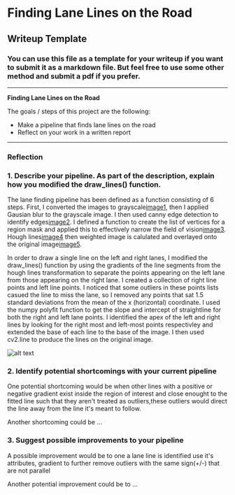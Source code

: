 # **Finding Lane Lines on the Road** 

## Writeup Template

### You can use this file as a template for your writeup if you want to submit it as a markdown file. But feel free to use some other method and submit a pdf if you prefer.

---

**Finding Lane Lines on the Road**

The goals / steps of this project are the following:
* Make a pipeline that finds lane lines on the road
* Reflect on your work in a written report


[//]: # (Image References)

[image1]: ./examples/grayscale.jpg "Grayscale"
[image2]: ./writeup_images/edges.png "Edges"
[image3]: ./writeup_images/region.png "Region of Interest"
[image4]: ./writeup_images/hough.png "Hough Transformation"
[image5]: ./writeup_images/final.png "Final image with weighted lines"
---

### Reflection

### 1. Describe your pipeline. As part of the description, explain how you modified the draw_lines() function.

The lane finding pipeline has been defined as a function consisting of 6 steps. First, I converted the images to grayscale[image1], then I applied Gausian blur to the grayscale image. I then used canny edge detection to identify edges[image2]. I defined a function to create the list of vertices for a region mask and applied this to effectively narrow the field of vision[image3]. Hough lines[image4] then weighted image is calulated and overlayed onto the original image[image5].

In order to draw a single line on the left and right lanes, I modified the draw_lines() function by 
using the gradients of the line segments from the hough lines transformation to separate the points appearing on the left lane from those appearing on the right lane. I created a collection of right line points and left line points. I noticed that some outliers in these points lists casued the line to miss the lane, so I removed any points that sat 1.5 standard deviations from the mean of the x (horizontal) coordinate. I used the numpy polyfit function to get the slope and intercept of straightline for both the right and left lane points. I identified the apex of the left and right lines by looking for the right most and left-most points respectivley and extended the base of each line to the base of the image. I then used cv2.line to produce the lines on the original image.    

![alt text][image1]


### 2. Identify potential shortcomings with your current pipeline


One potential shortcoming would be when other lines with a positive or negative gradient exist inside the region of interest and close enought to the fitted line such that they aren't treated as outliers,these outliers would direct the line away from the line it's meant to follow.

Another shortcoming could be ...


### 3. Suggest possible improvements to your pipeline

A possible improvement would be to one a lane line is identified use it's attributes, gradient to further remove outliers with the same sign(+/-) that are not parallel 

Another potential improvement could be to ...
